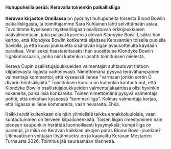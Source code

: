 #### Huhupuheilla perää: Keravalla toinenkin paikallisliiga ####

**Keravan kirjaston Onnilassa** on pyörinyt huhupuheita toisesta Blood Bowlin paikallisliigasta, ja toimittajamme Sara Kuhlainen lähti selvittämään asiaa.
Tavoitimme kyseiseen mysteeriliigaan osallistuvan örkkijoukkueen päävalmentajan, joka paljasti kyseessä olevan *Klondyke Bowl*. Lisäksi hän kertoo, että Klondyke Bowlin kotikenttä sijaitsee Keravantien toisella puolella Saviolla, ja että kuusi joukkuetta sisältävän liigan avausotteluita käydään paraikaa. Viralliseksi haastateltavaksi hän suosittelee Klondyke Bowlin liigakomissaaria, jonka nimi kuitenkin lipsahti toimituksen mielestä.

Kerava Cupin osallistujajoukkueiden valmentajat suhtautuvat tietoon kilpailevasta liigasta vaihtelevasti. Nimettömänä pysyvä terävähampainen valmentaja kommentoi, että kyseessä lienee "varmaan jonkin sortin Ö divarin höntsäilijöitä." Toimituksen korviin on kuitenkin kantautunut, että Klondyke Bowlin osallistujajoukkueiden valmentajakaartissa olisi hyvinkin kokeneita, paikallisia konkareita. Toinen nimettömänä pysyvä valmentaja pohtii, että onkohan kyseessä "kommariliiga". Kolmas valmentaja korjaa, että liigassa ei liene kommareita, vaan hevareita. Ehkä.

Kaikki eivät kuitenkaan ole näin ylimielisiä taikka ennakkoluuloisia, vaan suhtautuminen on terveen kilpailuhenkistä. Toisen liigan ilmestyminen näin pieneen kaupunkiin herättää luonnollisesti kysymyksiä; kumpi liiga on parempi, ja mikä on Keravan kaikkien aikojen paras Bloow Bowl -joukkue? Ultimaattisen voittajan löytämiseksi on jo kaavailtu Keravan Mestarien Turnausta 2026. Toimitus jää seuraamaan tilannetta.

